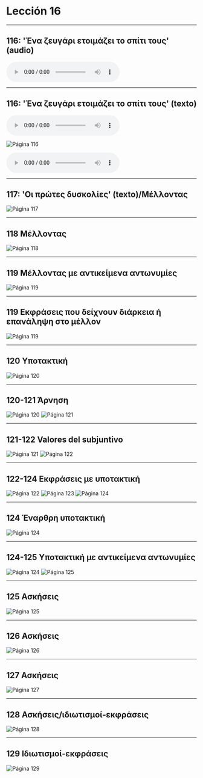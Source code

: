 # Lección 16

---

## 116: 'Ένα ζευγάρι ετοιμάζει το σπίτι τους' (audio)

<audio controls="controls">
  <source type="audio/mpeg" src="../GM_Audios/16_Hena_zevgari_hetoimazei_to_spiti_tou.mp3"></source>
</audio>

---

## 116: 'Ένα ζευγάρι ετοιμάζει το σπίτι τους' (texto)

<audio controls="controls">
  <source type="audio/mpeg" src="../GM_Audios/16_Hena_zevgari_hetoimazei_to_spiti_tou.mp3"></source>
</audio>

![Página 116](Metodo/Textbook_Pagina_116.png)

<audio controls="controls">
  <source type="audio/mpeg" src="../GM_Audios/16_Hena_zevgari_hetoimazei_to_spiti_tou.mp3"></source>
</audio>

---

## 117: 'Οι πρώτες δυσκολίες' (texto)/Μέλλοντας 

![Página 117](Metodo/Textbook_Pagina_117.png)

---

## 118 Μέλλοντας

![Página 118](Metodo/Textbook_Pagina_118.png)

---

## 119 Μέλλοντας με αντικείμενα αντωνυμίες

![Página 119](Metodo/Textbook_Pagina_119.png)

---

## 119 Εκφράσεις που δείχνουν διάρκεια ή επανάληψη στο μέλλον

![Página 119](Metodo/Textbook_Pagina_119.png)

---

## 120 Υποτακτική

![Página 120](Metodo/Textbook_Pagina_120.png)

---

## 120-121 Άρνηση

![Página 120](Metodo/Textbook_Pagina_120.png)
![Página 121](Metodo/Textbook_Pagina_121.png)

---

## 121-122 Valores del subjuntivo

![Página 121](Metodo/Textbook_Pagina_121.png)
![Página 122](Metodo/Textbook_Pagina_122.png)

---

## 122-124 Εκφράσεις με υποτακτική

![Página 122](Metodo/Textbook_Pagina_122.png)
![Página 123](Metodo/Textbook_Pagina_123.png)
![Página 124](Metodo/Textbook_Pagina_124.png)

---

## 124 Έναρθρη υποτακτική

![Página 124](Metodo/Textbook_Pagina_124.png)

---

## 124-125 Υποτακτική με αντικείμενα αντωνυμίες

![Página 124](Metodo/Textbook_Pagina_124.png)
![Página 125](Metodo/Textbook_Pagina_125.png)

---

## 125 Ασκήσεις

![Página 125](Metodo/Textbook_Pagina_125.png)

---

## 126 Ασκήσεις

![Página 126](Metodo/Textbook_Pagina_126.png)

---

## 127 Ασκήσεις

![Página 127](Metodo/Textbook_Pagina_127.png)

---

## 128 Ασκήσεις/ιδιωτισμοί-εκφράσεις

![Página 128](Metodo/Textbook_Pagina_128.png)

---

## 129 Ιδιωτισμοί-εκφράσεις

![Página 129](Metodo/Textbook_Pagina_129.png)
